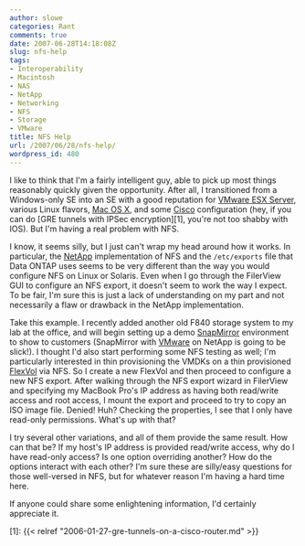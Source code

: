 ```yaml
---
author: slowe
categories: Rant
comments: true
date: 2007-06-28T14:18:08Z
slug: nfs-help
tags:
- Interoperability
- Macintosh
- NAS
- NetApp
- Networking
- NFS
- Storage
- VMware
title: NFS Help
url: /2007/06/28/nfs-help/
wordpress_id: 480
---
```


I like to think that I'm a fairly intelligent guy, able to pick up most things reasonably quickly given the opportunity. After all, I transitioned from a Windows-only SE into an SE with a good reputation for [VMware ESX Server](http://www.vmware.com/products/vi/esx/), various Linux flavors, [Mac OS X](http://www.apple.com/macosx/), and some [Cisco](http://www.cisco.com/) configuration (hey, if you can do [GRE tunnels with IPSec encryption][1], you're not too shabby with IOS). But I'm having a real problem with NFS.

I know, it seems silly, but I just can't wrap my head around how it works. In particular, the [NetApp](http://www.netapp.com/) implementation of NFS and the `/etc/exports` file that Data ONTAP uses seems to be very different than the way you would configure NFS on Linux or Solaris. Even when I go through the FilerView GUI to configure an NFS export, it doesn't seem to work the way I expect. To be fair, I'm sure this is just a lack of understanding on my part and not necessarily a flaw or drawback in the NetApp implementation.

Take this example. I recently added another old F840 storage system to my lab at the office, and will begin setting up a demo [SnapMirror](http://www.netapp.com/products/enterprise-software/data-protection-software/replication-software/snapmirror.html) environment to show to customers (SnapMirror with [VMware](http://www.vmware.com/) on NetApp is going to be slick!). I thought I'd also start performing some NFS testing as well; I'm particularly interested in thin provisioning the VMDKs on a thin provisioned [FlexVol](http://www.netapp.com/products/enterprise-software/storage-system-software/provisioning-volume-management/flexvol.html) via NFS. So I create a new FlexVol and then proceed to configure a new NFS export. After walking through the NFS export wizard in FilerView and specifying my MacBook Pro's IP address as having both read/write access and root access, I mount the export and proceed to try to copy an ISO image file. Denied! Huh? Checking the properties, I see that I only have read-only permissions. What's up with that?

I try several other variations, and all of them provide the same result. How can that be? If my host's IP address is provided read/write access, why do I have read-only access? Is one option overriding another? How do the options interact with each other? I'm sure these are silly/easy questions for those well-versed in NFS, but for whatever reason I'm having a hard time here.

If anyone could share some enlightening information, I'd certainly appreciate it.

[1]: {{< relref "2006-01-27-gre-tunnels-on-a-cisco-router.md" >}}